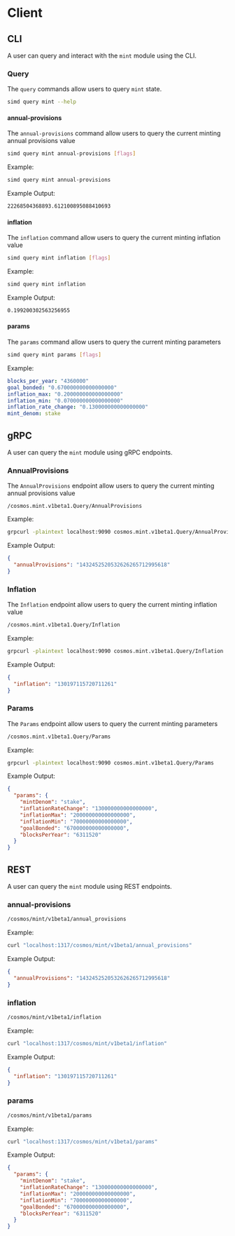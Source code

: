 <!--
order: 6
-->

# Client

## CLI

A user can query and interact with the `mint` module using the CLI.

### Query

The `query` commands allow users to query `mint` state.

```sh
simd query mint --help
```

#### annual-provisions

The `annual-provisions` command allow users to query the current minting annual provisions value

```sh
simd query mint annual-provisions [flags]
```

Example:

```sh
simd query mint annual-provisions
```

Example Output:

```sh
22268504368893.612100895088410693
```

#### inflation

The `inflation` command allow users to query the current minting inflation value

```sh
simd query mint inflation [flags]
```

Example:

```sh
simd query mint inflation
```

Example Output:

```sh
0.199200302563256955
```

#### params

The `params` command allow users to query the current minting parameters

```sh
simd query mint params [flags]
```

Example:

```yml
blocks_per_year: "4360000"
goal_bonded: "0.670000000000000000"
inflation_max: "0.200000000000000000"
inflation_min: "0.070000000000000000"
inflation_rate_change: "0.130000000000000000"
mint_denom: stake
```

## gRPC

A user can query the `mint` module using gRPC endpoints.

### AnnualProvisions

The `AnnualProvisions` endpoint allow users to query the current minting annual provisions value

```
/cosmos.mint.v1beta1.Query/AnnualProvisions
```

Example:

```sh
grpcurl -plaintext localhost:9090 cosmos.mint.v1beta1.Query/AnnualProvisions
```

Example Output:

```json
{
  "annualProvisions": "1432452520532626265712995618"
}
```

### Inflation

The `Inflation` endpoint allow users to query the current minting inflation value

```sh
/cosmos.mint.v1beta1.Query/Inflation
```

Example:

```sh
grpcurl -plaintext localhost:9090 cosmos.mint.v1beta1.Query/Inflation
```

Example Output:

```json
{
  "inflation": "130197115720711261"
}
```

### Params

The `Params` endpoint allow users to query the current minting parameters

```sh
/cosmos.mint.v1beta1.Query/Params
```

Example:

```sh
grpcurl -plaintext localhost:9090 cosmos.mint.v1beta1.Query/Params
```

Example Output:

```json
{
  "params": {
    "mintDenom": "stake",
    "inflationRateChange": "130000000000000000",
    "inflationMax": "200000000000000000",
    "inflationMin": "70000000000000000",
    "goalBonded": "670000000000000000",
    "blocksPerYear": "6311520"
  }
}
```

## REST

A user can query the `mint` module using REST endpoints.

### annual-provisions

```sh
/cosmos/mint/v1beta1/annual_provisions
```

Example:

```sh
curl "localhost:1317/cosmos/mint/v1beta1/annual_provisions"
```

Example Output:

```json
{
  "annualProvisions": "1432452520532626265712995618"
}
```

### inflation

```sh
/cosmos/mint/v1beta1/inflation
```

Example:

```sh
curl "localhost:1317/cosmos/mint/v1beta1/inflation"
```

Example Output:

```json
{
  "inflation": "130197115720711261"
}
```

### params

```sh
/cosmos/mint/v1beta1/params
```

Example:

```sh
curl "localhost:1317/cosmos/mint/v1beta1/params"
```

Example Output:

```json
{
  "params": {
    "mintDenom": "stake",
    "inflationRateChange": "130000000000000000",
    "inflationMax": "200000000000000000",
    "inflationMin": "70000000000000000",
    "goalBonded": "670000000000000000",
    "blocksPerYear": "6311520"
  }
}
```
